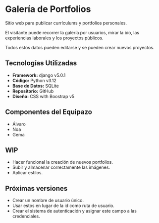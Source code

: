 # Galería de Portfolios
Sitio web para publicar currículums y portfolios personales.

El visitante puede recorrer la galería por usuarios, mirar la bío, las experiencias laborales y los proyectos públicos. 

Todos estos datos pueden editarse y se pueden crear nuevos proyectos.


## Tecnologías Utilizadas
+ **Framework:** django v5.0.1
+ **Código:** Python v3.12
+ **Base de Datos:** SQLite 
+ **Repositorio:** GitHub
+ **Diseño:** CSS with Boostrap v5 

## Componentes del **Equipazo**
+ Álvaro
+ Noa
+ Gema

## WIP
- Hacer funcional la creación de nuevos portfolios.
- Subir y almacenar correctamente las imágenes.
- Aplicar estilos.

## Próximas versiones
- Crear un nombre de usuario único.  
- Usar estos en lugar de la id como ruta de usuario.  
- Crear el sistema de autenticación y asignar este campo a las credenciales.
